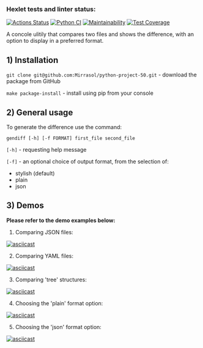 ### Hexlet tests and linter status:
[![Actions Status](https://github.com/Mirrasol/python-project-50/actions/workflows/hexlet-check.yml/badge.svg)](https://github.com/Mirrasol/python-project-50/actions)
[![Python CI](https://github.com/Mirrasol/python-project-50/actions/workflows/my_pyci.yml/badge.svg)](https://github.com/Mirrasol/python-project-50/actions/workflows/my_pyci.yml)
[![Maintainability](https://api.codeclimate.com/v1/badges/b221022656c019208e10/maintainability)](https://codeclimate.com/github/Mirrasol/python-project-50/maintainability)
[![Test Coverage](https://api.codeclimate.com/v1/badges/b221022656c019208e10/test_coverage)](https://codeclimate.com/github/Mirrasol/python-project-50/test_coverage)


A concole ulitily that compares two files and shows the difference, with an option to display in a preferred format.


## 1) Installation

`git clone git@github.com:Mirrasol/python-project-50.git` - download the package from GitHub

`make package-install` - install using pip from your console


## 2) General usage

   To generate the difference use the command:

`gendiff [-h] [-f FORMAT] first_file second_file`

`[-h]` - requesting help message

`[-f]` - an optional choice of output format, from the selection of:
 
  - stylish (default)
  - plain
  - json


## 3) Demos

**Please refer to the demo examples below:**


1) Comparing JSON files:

[![asciicast](https://asciinema.org/a/QiGbheIp0tfHhivd745c7vMHM.svg)](https://asciinema.org/a/QiGbheIp0tfHhivd745c7vMHM)

2) Comparing YAML files:

[![asciicast](https://asciinema.org/a/v8mCJmeZb7d2oYhxxYQGIEJgD.svg)](https://asciinema.org/a/v8mCJmeZb7d2oYhxxYQGIEJgD)

3) Comparing 'tree' structures:

[![asciicast](https://asciinema.org/a/CAu0YcXSlvChkNFfFh9eBkMk4.svg)](https://asciinema.org/a/CAu0YcXSlvChkNFfFh9eBkMk4)

4) Choosing the 'plain' format option:

[![asciicast](https://asciinema.org/a/3WTC2QN04w5yvC3beATyzMzAx.svg)](https://asciinema.org/a/3WTC2QN04w5yvC3beATyzMzAx)

5) Choosing the 'json' format option:

[![asciicast](https://asciinema.org/a/8WC32fns66Y83orIeVcmIy1jD.svg)](https://asciinema.org/a/8WC32fns66Y83orIeVcmIy1jD)
